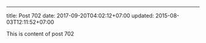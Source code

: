 ---
title: Post 702
date: 2017-09-20T04:02:12+07:00
updated: 2015-08-03T12:11:52+07:00

This is content of post 702